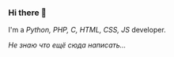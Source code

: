 ### Hi there 👋

I'm a *Python, PHP, C, HTML, CSS, JS* developer.

*Не знаю что ещё сюда написать...*
